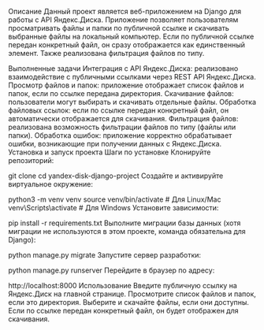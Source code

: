 Описание
Данный проект является веб-приложением на Django для работы с API Яндекс.Диска. Приложение позволяет пользователям просматривать файлы и папки по публичной ссылке и скачивать выбранные файлы на локальный компьютер. Если по публичной ссылке передан конкретный файл, он сразу отображается как единственный элемент. Также реализована фильтрация файлов по типу.

Выполненные задачи
Интеграция с API Яндекс.Диска: реализовано взаимодействие с публичными ссылками через REST API Яндекс.Диска.
Просмотр файлов и папок: приложение отображает список файлов и папок, если по ссылке передана директория.
Скачивание файлов: пользователи могут выбирать и скачивать отдельные файлы.
Обработка файловых ссылок: если по ссылке передан конкретный файл, он автоматически отображается для скачивания.
Фильтрация файлов: реализована возможность фильтрации файлов по типу (файлы или папки).
Обработка ошибок: приложение корректно обрабатывает ошибки, возникающие при получении данных с Яндекс.Диска.
Установка и запуск проекта
Шаги по установке
Клонируйте репозиторий:

git clone 
cd yandex-disk-django-project
Создайте и активируйте виртуальное окружение:

python3 -m venv venv
source venv/bin/activate  # Для Linux/Mac
venv\Scripts\activate  # Для Windows
Установите зависимости:

pip install -r requirements.txt
Выполните миграции базы данных (хотя миграции не используются в этом проекте, команда обязательна для Django):

python manage.py migrate
Запустите сервер разработки:

python manage.py runserver
Перейдите в браузер по адресу:

http://localhost:8000
Использование
Введите публичную ссылку на Яндекс.Диск на главной странице.
Просмотрите список файлов и папок, если это директория.
Выберите и скачайте файлы, если они доступны.
Если по ссылке передан конкретный файл, он будет отображен для скачивания.

